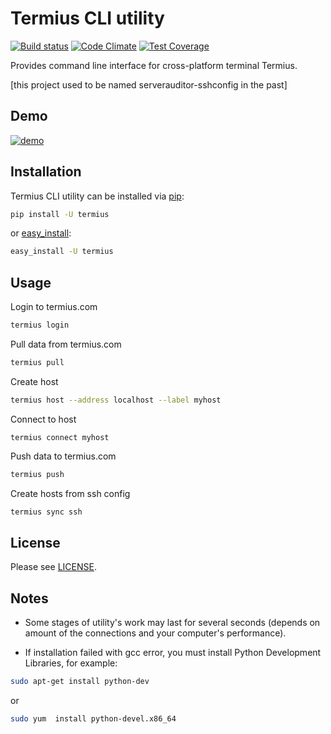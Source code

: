 # Termius CLI utility

[![Build status](https://travis-ci.org/Crystalnix/serverauditor-sshconfig.svg?branch=master)](https://travis-ci.org/Crystalnix/serverauditor-sshconfig)
[![Code Climate](https://codeclimate.com/github/Crystalnix/serverauditor-sshconfig/badges/gpa.svg)](https://codeclimate.com/github/Crystalnix/serverauditor-sshconfig)
[![Test Coverage](https://codeclimate.com/github/Crystalnix/serverauditor-sshconfig/badges/coverage.svg)](https://codeclimate.com/github/Crystalnix/serverauditor-sshconfig/coverage)

Provides command line interface for cross-platform terminal Termius.

[this project used to be named serverauditor-sshconfig in the past]

## Demo

[![demo](https://asciinema.org/a/9v8xuygkowzau16y3zp19u0ov.png)](https://asciinema.org/a/9v8xuygkowzau16y3zp19u0ov?autoplay=1)

## Installation

Termius CLI utility can be installed via [pip](http://www.pip-installer.org/en/latest/index.html):

```bash
pip install -U termius
```
or [easy_install](http://pythonhosted.org/distribute/):

```bash
easy_install -U termius
```


## Usage

Login to termius.com

```bash
termius login
```

Pull data from termius.com

```bash
termius pull
```

Create host
```bash
termius host --address localhost --label myhost
```

Connect to host
```
termius connect myhost
```

Push data to termius.com
```bash
termius push
```

Create hosts from ssh config
```bash
termius sync ssh
```

## License


Please see [LICENSE](https://github.com/Crystalnix/serverauditor-sshconfig/blob/master/LICENSE).


## Notes


* Some stages of utility's work may last for several seconds (depends on amount of the connections and your computer's performance).

* If installation failed with gcc error, you must install Python Development Libraries, for example:

```bash
sudo apt-get install python-dev
```
or

```bash
sudo yum  install python-devel.x86_64
```
